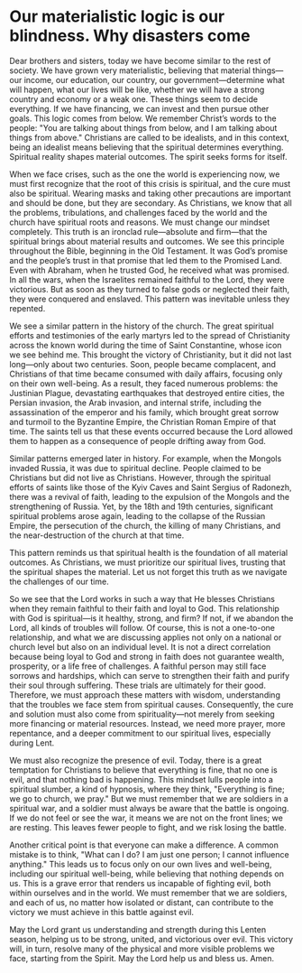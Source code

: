 # Our materialistic logic is our blindness. Why disasters come

Dear brothers and sisters, today we have become similar to the rest of society. We have grown very materialistic, believing that material things—our income, our education, our country, our government—determine what will happen, what our lives will be like, whether we will have a strong country and economy or a weak one. These things seem to decide everything. If we have financing, we can invest and then pursue other goals. This logic comes from below. We remember Christ’s words to the people: "You are talking about things from below, and I am talking about things from above." Christians are called to be idealists, and in this context, being an idealist means believing that the spiritual determines everything. Spiritual reality shapes material outcomes. The spirit seeks forms for itself.

When we face crises, such as the one the world is experiencing now, we must first recognize that the root of this crisis is spiritual, and the cure must also be spiritual. Wearing masks and taking other precautions are important and should be done, but they are secondary. As Christians, we know that all the problems, tribulations, and challenges faced by the world and the church have spiritual roots and reasons. We must change our mindset completely. This truth is an ironclad rule—absolute and firm—that the spiritual brings about material results and outcomes. We see this principle throughout the Bible, beginning in the Old Testament. It was God’s promise and the people’s trust in that promise that led them to the Promised Land. Even with Abraham, when he trusted God, he received what was promised. In all the wars, when the Israelites remained faithful to the Lord, they were victorious. But as soon as they turned to false gods or neglected their faith, they were conquered and enslaved. This pattern was inevitable unless they repented.

We see a similar pattern in the history of the church. The great spiritual efforts and testimonies of the early martyrs led to the spread of Christianity across the known world during the time of Saint Constantine, whose icon we see behind me. This brought the victory of Christianity, but it did not last long—only about two centuries. Soon, people became complacent, and Christians of that time became consumed with daily affairs, focusing only on their own well-being. As a result, they faced numerous problems: the Justinian Plague, devastating earthquakes that destroyed entire cities, the Persian invasion, the Arab invasion, and internal strife, including the assassination of the emperor and his family, which brought great sorrow and turmoil to the Byzantine Empire, the Christian Roman Empire of that time. The saints tell us that these events occurred because the Lord allowed them to happen as a consequence of people drifting away from God.

Similar patterns emerged later in history. For example, when the Mongols invaded Russia, it was due to spiritual decline. People claimed to be Christians but did not live as Christians. However, through the spiritual efforts of saints like those of the Kyiv Caves and Saint Sergius of Radonezh, there was a revival of faith, leading to the expulsion of the Mongols and the strengthening of Russia. Yet, by the 18th and 19th centuries, significant spiritual problems arose again, leading to the collapse of the Russian Empire, the persecution of the church, the killing of many Christians, and the near-destruction of the church at that time.

This pattern reminds us that spiritual health is the foundation of all material outcomes. As Christians, we must prioritize our spiritual lives, trusting that the spiritual shapes the material. Let us not forget this truth as we navigate the challenges of our time.

So we see that the Lord works in such a way that He blesses Christians when they remain faithful to their faith and loyal to God. This relationship with God is spiritual—is it healthy, strong, and firm? If not, if we abandon the Lord, all kinds of troubles will follow. Of course, this is not a one-to-one relationship, and what we are discussing applies not only on a national or church level but also on an individual level. It is not a direct correlation because being loyal to God and strong in faith does not guarantee wealth, prosperity, or a life free of challenges. A faithful person may still face sorrows and hardships, which can serve to strengthen their faith and purify their soul through suffering. These trials are ultimately for their good. Therefore, we must approach these matters with wisdom, understanding that the troubles we face stem from spiritual causes. Consequently, the cure and solution must also come from spirituality—not merely from seeking more financing or material resources. Instead, we need more prayer, more repentance, and a deeper commitment to our spiritual lives, especially during Lent.

We must also recognize the presence of evil. Today, there is a great temptation for Christians to believe that everything is fine, that no one is evil, and that nothing bad is happening. This mindset lulls people into a spiritual slumber, a kind of hypnosis, where they think, "Everything is fine; we go to church, we pray." But we must remember that we are soldiers in a spiritual war, and a soldier must always be aware that the battle is ongoing. If we do not feel or see the war, it means we are not on the front lines; we are resting. This leaves fewer people to fight, and we risk losing the battle.

Another critical point is that everyone can make a difference. A common mistake is to think, "What can I do? I am just one person; I cannot influence anything." This leads us to focus only on our own lives and well-being, including our spiritual well-being, while believing that nothing depends on us. This is a grave error that renders us incapable of fighting evil, both within ourselves and in the world. We must remember that we are soldiers, and each of us, no matter how isolated or distant, can contribute to the victory we must achieve in this battle against evil.

May the Lord grant us understanding and strength during this Lenten season, helping us to be strong, united, and victorious over evil. This victory will, in turn, resolve many of the physical and more visible problems we face, starting from the Spirit. May the Lord help us and bless us. Amen.

